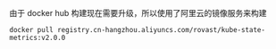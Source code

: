 由于 docker hub 构建现在需要升级，所以使用了阿里云的镜像服务来构建

```
docker pull registry.cn-hangzhou.aliyuncs.com/rovast/kube-state-metrics:v2.0.0
```
